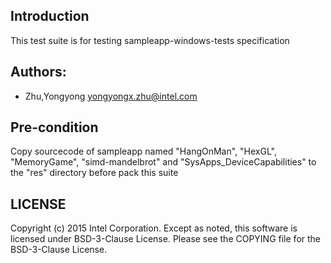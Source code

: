 ## Introduction

This test suite is for testing sampleapp-windows-tests specification


## Authors:

* Zhu,Yongyong <yongyongx.zhu@intel.com>


## Pre-condition
Copy sourcecode of sampleapp named "HangOnMan", "HexGL", "MemoryGame", "simd-mandelbrot" and "SysApps_DeviceCapabilities" to the "res" directory before pack this suite


## LICENSE

Copyright (c) 2015 Intel Corporation.
Except as noted, this software is licensed under BSD-3-Clause License.
Please see the COPYING file for the BSD-3-Clause License.
